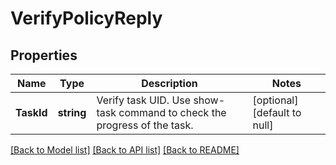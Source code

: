 # VerifyPolicyReply

## Properties
Name | Type | Description | Notes
------------ | ------------- | ------------- | -------------
**TaskId** | **string** | Verify task UID. Use show-task command to check the progress of the task. | [optional] [default to null]

[[Back to Model list]](../README.md#documentation-for-models) [[Back to API list]](../README.md#documentation-for-api-endpoints) [[Back to README]](../README.md)


